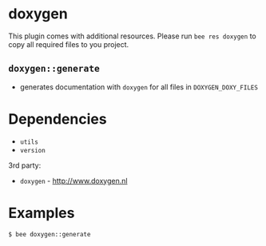 doxygen
=======
This plugin comes with additional resources.
Please run `bee res doxygen` to copy all required files to you project.

`doxygen::generate`
-------------------
- generates documentation with `doxygen` for all files in `DOXYGEN_DOXY_FILES`


Dependencies
============
- `utils`
- `version`

3rd party:
- `doxygen` - http://www.doxygen.nl


Examples
========
```
$ bee doxygen::generate
```
